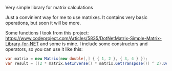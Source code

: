 Very simple library for matrix calculations

Just a convinient way for me to use matrixes. It contains very basic operations, but soon it will be more.

Some functions I took from this project: https://www.codeproject.com/Articles/5835/DotNetMatrix-Simple-Matrix-Library-for-NET
and some is mine. I include some constructors and operators, so you can use it like this:

```csharp
var matrix = new Matrix(new double[,] { { 1, 2 }, { 3, 4 } });
var result = ((2 * matrix.GetInverse() * matrix.GetTranspose()) ^ 2).Determinant;
```
